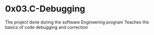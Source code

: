 # 0x03.C-Debugging

The project done during the software Engineering program
Teaches the basics of code debugging and correction
